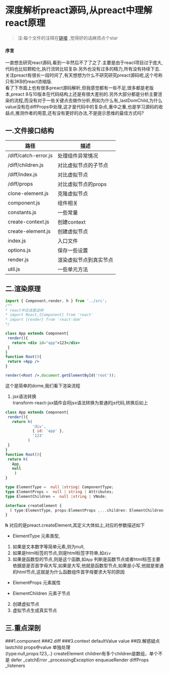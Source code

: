 # 深度解析preact源码,从preact中理解react原理

>注:每个文件的注释在[链接](https://github.com/yujingwyh/preact-source-annotation) ,觉得好的话麻烦点个star 
#### 序言
一直想去研究react源码,看到一半然后不了了之了.主要是由于react项目过于庞大,代码也比较颗粒化,执行流转比较复杂.另外也没有过多的精力,所有没有持续下去.关注preact有很长一段时间了,有天想想为什么不研究研究preact源码呢,这个号称只有3KB的react浓缩版.<br />
看了下市面上也有很多preact源码解析,但我感觉都有一些不足,很多都是老版本,preact 8与10版本在代码结构上还是有很大差别的.另外大部分都是分析主要渲染的流程,而没有对于一些关键点去做作分析,例如为什么有_lastDomChild,为什么value没有在diffProps中处理,这才是代码中的复杂点,重中之重,也是学习源码的收益点,推测作者的用意,还有没有更好的办法,不是提示思维的最佳方式吗?
## 一.文件接口结构
路径 | 描述
---|---
/diff/catch-error.js  | 处理组件异常情况
/diff/children.js | 对比虚拟节点的子节点
/diff/index.js | 对比虚拟节点
/diff/props |  对比虚拟节点的props
clone-element.js | 克隆虚拟节点
component.js | 组件相关
constants.js | 一些常量
create-context.js | 创建context
create-element.js | 创建虚拟节点
index.js | 入口文件
options.js | 保存一些设置
render.js | 渲染虚拟节点到真实节点
util.js | 一些单元方法
## 二.渲染原理
```jsx
import { Component,render, h } from '../src';
/**
* react中应该是这样
* import React,{Component} from 'react'
* import {render} from 'react-dom'
*/

class App extends Component{
 render(){
   return <div id="app">123</div>
 }
}
function Root(){
 return <App />
}

render(<Root />,document.getElementById('root'));
```
这个是简单的dome,我们看下渲染流程
1. jsx语法转换<br />
transform-react-jsx插件会将jsx语法转换为普通的js代码,转换后如上
```jsx
class App extends Component{
 render(){
   return h(
            'div',
            { id: 'app' },
            '123'
          )
 }
}
function Root(){
 return h(
   App,
   null
    )
}
```

```typescript
type ElementType =  null |string| ComponentType;
type ElementProps =  null | string | Attributes;
type ElementChildren =  null |string | VNode;

interface createElement {
  ( type:ElementType, props:ElementProps ,...children: ElementChildren[]  	): VNode
}
```
**h** 对应的是preact.createElement,其定义大体如上,对应的参数描述如下
* ElementType 元素类型,
1. 如果是文本数字等简单元素,则为null,
2. 如果是html标签的节点,则是html标签字符串,如`div`
3. 如果是函数型的节点,则是这个函数,如`App`
判断是函数节点或者html标签主要依据是是否首字母大写,如果是大写,他就是函数型节点,如果是小写,他就是普通的html节点,这就是为什么函数组件首字母要求大写的原因
* ElementProps 元素属性

* ElementChildren 元素子节点


2. 创建虚拟节点
3. 虚拟节点生成真实节点


## 三.重点深剖
###1.component
###2.diff
###3.context
defaultValue
value
##四.解惑疑点
lastchild 
props中value 单独处理    
{type:null,props:123,..}
createElement children有多个children是数组，单个不是
defer
_catchError _processingException enqueueRender
diffProps _listeners
